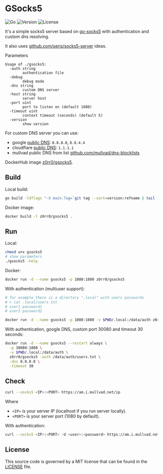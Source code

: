 # GSocks5

![Go](https://github.com/z0rr0/gsocks5/workflows/Go/badge.svg)
![Version](https://img.shields.io/github/tag/z0rr0/gsocks5.svg)
![License](https://img.shields.io/github/license/z0rr0/gsocks5.svg)

It's a simple socks5 server based on [go-socks5](https://github.com/armon/go-socks5)
with authentication and custom dns resolving.

It also uses [github.com/serjs/socks5-server](https://github.com/serjs/socks5-server) ideas.

Parameters

```
Usage of ./gsocks5:
  -auth string
        authentication file
  -debug
        debug mode
  -dns string
        custom DNS server
  -host string
        server host
  -port uint
        port to listen on (default 1080)
  -timeout uint
        context timeout (seconds) (default 5)
  -version
        show version
```

For custom DNS server you can use:

- google [public DNS](https://developers.google.com/speed/public-dns/): `8.8.8.8`, `8.8.4.4`
- cloudflare [public DNS](https://www.cloudflare.com/learning/dns/what-is-1.1.1.1/): `1.1.1.1`
- mullvad public DNS from list [github.com/mullvad/dns-blocklists](https://github.com/mullvad/dns-blocklists#custom-dns-entries)

DockerHub image [z0rr0/gsocks5](https://hub.docker.com/repository/docker/z0rr0/gsocks5).

## Build

Local build:

```sh
go build -ldflags "-X main.Tag=`git tag --sort=version:refname | tail -1`" .
```

Docker image:

```sh
docker build -t z0rr0/gsocks5 .
```

## Run

Local:

```sh
chmod u+x gsocks5
# show parameters
./gsocks5 -help
```

Docker:

```sh
docker run -d --name gsocks5 -p 1080:1080 z0rr0/gsocks5
```

With authentication (multiuser support):

```sh
# for example there is a directory ".local" with users passwords
# > cat .local/users.txt
# user1 password1
# user2 password2

docker run -d --name gsocks5 -p 1080:1080 -v $PWD/.local:/data/auth z0rr0/gsocks5 -auth /data/auth/users.txt
```

With authentication, google DNS, custom port 30080 and timeout 30 seconds:

```sh
docker run -d --name gsocks5 --restart always \
  -p 30080:1080 \
  -v $PWD/.local:/data/auth \
  z0rr0/gsocks5 -auth /data/auth/users.txt \
  -dns 8.8.8.8 \
  -timeout 30
````

## Check

```sh
curl --socks5 <IP>:<PORT> https://am.i.mullvad.net/ip
```

Where

- `<IP>` is your server IP (localhost if you run server locally).
- `<PORT>` is your server port (1080 by default).

With authentication:

```sh
curl --socks5 <IP>:<PORT> -U <user>:<password> https://am.i.mullvad.net/ip
```

## License

This source code is governed by a MIT license that can be found
in the [LICENSE](https://github.com/z0rr0/gsocks5/blob/main/LICENSE) file.
